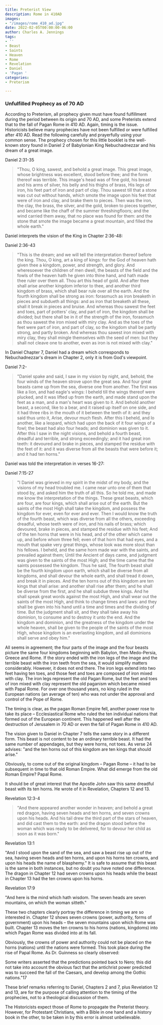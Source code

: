 ```yaml
---
title: Preterist View
description: Rome in 410AD
images:
- "/images/rome_410_ad.jpg"
date: 2022-02-05T00:00:00-06:00
author: Charles A. Jennings
tags:
- ''
- Beast
- Saints
- Heaven
- Rome
- Revelation
- Daniel
- 'Pagan '
categories:
- Preterism

---
```

### Unfulfilled Prophecy as of 70 AD

According to Preterism, all prophecy given must have found fulfillment during the period between its origin and 70 AD, and some Preterists extend that to the fall of Pagan Rome in 410 AD.
Again, timing is the issue. Historicists believe many prophecies have not been fulfilled or were fulfilled after 410 AD. Read the following carefully and prayerfully using your common sense.
The prophecy chosen for this little booklet is the well-known story found in Daniel 2 of Babylonian King Nebuchadnezzar and his dream of a great image.

Daniel 2:31-35

>"Thou, O king, sawest, and behold a great image. This great image, whose brightness was excellent, stood before thee; and the form thereof was terrible. This image's head was of fine gold, his breast and his arms of silver, his belly and his thighs of brass, His legs of iron, his feet part of iron and part of clay. Thou sawest till that a stone was cut out without hands, which smote the image upon his feet that were of iron and clay, and brake them to pieces. Then was the iron, the clay, the brass, the silver, and the gold, broken to pieces together, and became like the chaff of the summer threshingfloors; and the wind carried them away, that no place was found for them: and the stone that smote the image became a great mountain, and filled the whole earth."

Daniel interprets the vision of the King in Chapter 2:36-48:

Daniel 2:36-43

>"This is the dream; and we will tell the interpretation thereof before the king. Thou, O king, art a king of kings: for the God of heaven hath given thee a kingdom, power, and strength, and glory. And wheresoever the children of men dwell, the beasts of the field and the fowls of the heaven hath he given into thine hand, and hath made thee ruler over them all. Thou art this head of gold. And after thee shall arise another kingdom inferior to thee, and another third kingdom of brass, which shall bear rule over all the earth. And the fourth kingdom shall be strong as iron: forasmuch as iron breaketh in pieces and subdueth all things: and as iron that breaketh all these, shall it break in pieces and bruise. And whereas thou sawest the feet and toes, part of potters' clay, and part of iron, the kingdom shall be divided; but there shall be in it of the strength of the iron, forasmuch as thou sawest the iron mixed with miry clay. And as the toes of the feet were part of iron, and part of clay, so the kingdom shall be partly strong, and partly broken. And whereas thou sawest iron mixed with miry clay, they shall mingle themselves with the seed of men: but they shall not cleave one to another, even as iron is not mixed with clay."

In Daniel Chapter 7, Daniel had a dream which corresponds to Nebuchadnezzar's dream in Chapter 2, only it is from God's viewpoint.

Daniel 7:2-

>"Daniel spake and said, I saw in my vision by night, and, behold, the four winds of the heaven strove upon the great sea. And four great beasts came up from the sea, diverse one from another. The first was like a lion, and had eagle's wings: I beheld till the wings thereof were plucked, and it was lifted up from the earth, and made stand upon the feet as a man, and a man's heart was given to it. And behold another beast, a second, like to a bear, and it raised up itself on one side, and it had three ribs in the mouth of it between the teeth of it: and they said thus unto it, Arise, devour much flesh. After this I beheld, and lo another, like a leopard, which had upon the back of it four wings of a fowl; the beast had also four heads; and dominion was given to it. After this I saw in the night visions, and behold a fourth beast, dreadful and terrible, and strong exceedingly; and it had great iron teeth: it devoured and brake in pieces, and stamped the residue with the feet of it: and it was diverse from all the beasts that were before it; and it had ten horns."

Daniel was told the interpretation in verses 16-27:

Daniel 7:15-27

>"I Daniel was grieved in my spirit in the midst of my body, and the visions of my head troubled me. I came near unto one of them that stood by, and asked him the truth of all this. So he told me, and made me know the interpretation of the things. These great beasts, which are four, are four kings, which shall arise out of the earth. But the saints of the most High shall take the kingdom, and possess the kingdom for ever, even for ever and ever. Then I would know the truth of the fourth beast, which was diverse from all the others, exceeding dreadful, whose teeth were of iron, and his nails of brass; which devoured, brake in pieces, and stamped the residue with his feet; And of the ten horns that were in his head, and of the other which came up, and before whom three fell; even of that horn that had eyes, and a mouth that spake very great things, whose look was more stout than his fellows. I beheld, and the same horn made war with the saints, and prevailed against them; Until the Ancient of days came, and judgment was given to the saints of the most High; and the time came that the saints possessed the kingdom. Thus he said, The fourth beast shall be the fourth kingdom upon earth, which shall be diverse from all kingdoms, and shall devour the whole earth, and shall tread it down, and break it in pieces. And the ten horns out of this kingdom are ten kings that shall arise: and another shall rise after them; and he shall be diverse from the first, and he shall subdue three kings. And he shall speak great words against the most High, and shall wear out the saints of the most High, and think to change times and laws: and they shall be given into his hand until a time and times and the dividing of time. But the judgment shall sit, and they shall take away his dominion, to consume and to destroy it unto the end. And the kingdom and dominion, and the greatness of the kingdom under the whole heaven, shall be given to the people of the saints of the most High, whose kingdom is an everlasting kingdom, and all dominions shall serve and obey him."

All seems in agreement; the four parts of the image and the four beasts picture the same four kingdoms beginning with Babylon, then Medo-Persia, Greece and Rome. If the story ended with the iron legs of the image and the terrible beast with the iron teeth from the sea, it would simplify matters considerably. However, it does not end there. The iron legs extend into two feet having ten toes, and those feet and toes are composed of iron mixed with clay. The iron legs represent the old Pagan Rome, but the feet and toes of iron mixed with clay represent the old paganism which became mixed with Papal Rome. For over one thousand years, no king ruled in the European nations (an average of ten) who was not under the approval and control of the Pope of Rome.

The timing is clear, as the pagan Roman Empire fell, another power rose to take its place – Ecclesiastical Rome who ruled the ten individual nations that formed out of the European continent. This happened well after the destruction of Jerusalem in 70 AD or even the fall of Pagan Rome in 410 AD.

The vision given to Daniel in Chapter 7 tells the same story in a different form. This beast is not content to be an ordinary terrible beast. It had the same number of appendages, but they were horns, not toes. As verse 24 advises: "and the ten horns out of this kingdom are ten kings that should arise."

Obviously, to come out of the original kingdom – Pagan Rome – it had to be subsequent in time to that old Roman Empire. What did emerge from the old Roman Empire? Papal Rome.

It should be of great interest that the Apostle John saw this same dreadful beast with its ten horns. He wrote of it in Revelation, Chapters 12 and 13.

Revelation 12:3-4

>"And there appeared another wonder in heaven; and behold a great red dragon, having seven heads and ten horns, and seven crowns upon his heads. And his tail drew the third part of the stars of heaven, and did cast them to the earth: and the dragon stood before the woman which was ready to be delivered, for to devour her child as soon as it was born."

Revelation 13:1

"And I stood upon the sand of the sea, and saw a beast rise up out of the sea, having seven heads and ten horns, and upon his horns ten crowns, and upon his heads the name of blasphemy."
It is safe to assume that this beast is the same in both instances, but no doubt you have noted one difference. The dragon in Chapter 12 had seven crowns upon his heads while the beast in Chapter 13 had the ten crowns upon his horns.

Revelation 17:9

"And here is the mind which hath wisdom. The seven heads are seven mountains, on which the woman sitteth."

These two chapters clearly portray the difference in timing we are so interested in. Chapter 12 shows seven crowns (power, authority, forms of government) upon his heads – the seven mountains upon which Rome was built. Chapter 13 moves the ten crowns to his horns (nations, kingdoms) into which Pagan Rome was divided into at its fall.

Obviously, the crowns of power and authority could not be placed on the horns (nations) until the nations were formed. This took place during the rise of Papal Rome.
As Dr. Guinness so clearly observed:

Some writers asserted that the predictions pointed back to Nero; this did not take into account the obvious fact that the antichrist power predicted was to succeed the fall of the Caesars, and develop among the Gothic nations."17

These brief remarks referring to Daniel, Chapters 2 and 7, plus Revelation 12 and 13, are for the purpose of calling attention to the timing of the prophecies, not to a theological discussion of them.

The Historicists expect those of Rome to propagate the Preterist theory. However, for Protestant Christians, with a Bible in one hand and a history book in the other, to be taken in by this error is almost unbelievable.